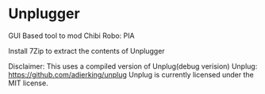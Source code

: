 # Unplugger
GUI Based tool to mod Chibi Robo: PIA

Install 7Zip to extract the contents of Unplugger

Disclaimer:
This uses a compiled version of Unplug(debug verision)
Unplug: https://github.com/adierking/unplug
Unplug is currently licensed under the MIT license.
